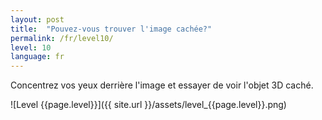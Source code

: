 ```yaml
---
layout: post
title:  "Pouvez-vous trouver l'image cachée?"
permalink: /fr/level10/
level: 10
language: fr
---
```

Concentrez vos yeux derrière l'image et essayer de voir l'objet 3D caché.

![Level {{page.level}}]({{ site.url }}/assets/level_{{page.level}}.png)